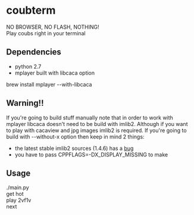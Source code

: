 coubterm
========

NO BROWSER, NO FLASH, NOTHING!  
Play coubs right in your terminal


Dependencies
------------

* python 2.7
* mplayer built with libcaca option

brew install mplayer --with-libcaca


Warning!!
---------
If you're going to build stuff manually note that in order to work with mplayer libcaca doesn't need to be build with imlib2. Although if you want to play with cacaview and jpg images imlib2 is required. If you're going to build with --without-x option then keep in mind 2 things:
* the latest stable imlib2 sources (1.4.6) has a [bug](http://git.enlightenment.org/legacy/imlib2.git/commit/?id=4f36e69934ebf520a3b677c344f4b0db6e2d1400)
* you have to pass CPPFLAGS=-DX_DISPLAY_MISSING to make


Usage
-----
./main.py  
get hot  
play 2vf1v  
next
